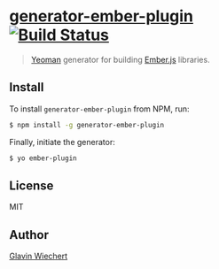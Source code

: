# [generator-ember-plugin](https://github.com/Glavin001/generator-ember-plugin) [![Build Status](https://secure.travis-ci.org/Glavin001/generator-ember-plugin.png?branch=master)](https://travis-ci.org/Glavin001/generator-ember-plugin)

> [Yeoman](http://yeoman.io) generator for building [Ember.js](http://emberjs.com/) libraries.

## Install

To install `generator-ember-plugin` from NPM, run:

```bash
$ npm install -g generator-ember-plugin
```

Finally, initiate the generator:

```bash
$ yo ember-plugin
```

## License

MIT

## Author

[Glavin Wiechert](https://github.com/Glavin001)
